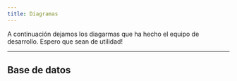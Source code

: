 ```yaml
---
title: Diagramas
---
```


A continuación dejamos los diagarmas que ha hecho el equipo de desarrollo. Espero que sean de utilidad!


---
Base de datos
---
